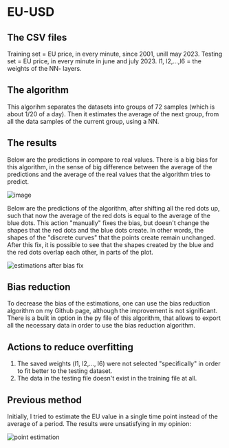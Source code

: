 # EU-USD

## The CSV files

Training set = EU price, in every minute, since 2001, unill may 2023.
Testing set = EU price, in every minute in june and july 2023.
l1, l2,...,l6 = the weights of the NN- layers.

## The algorithm
This algorihm separates the datasets into groups of 72 samples (which is about 1/20 of a day). Then it estimates the average of the next group, from all the data samples of the current group, using a NN.

## The results

Below are the predictions in compare to real values. There is a big bias for this algorithm, in the sense of big difference between the average of the predictions and the average of the real values that the algorithm tries to predict.

![image](https://github.com/omri24/EU-USD/assets/115406253/23f6bf3f-288f-4b61-a64c-f6314c6822b5)

Below are the predictions of the algorithm, after shifting all the red dots up, such that now the average of the red dots is equal to the average of the blue dots.
This action "manually" fixes the bias, but doesn't change the shapes that the red dots and the blue dots create. 
In other words, the shapes of the "discrete curves" that the points create remain unchanged. 
After this fix, it is possible to see that the shapes created by the blue and the red dots overlap each other, in parts of the plot.

![estimations after bias fix](https://github.com/omri24/EU-USD/assets/115406253/2591ee57-a3ca-4a68-954e-b6b87f698193)

## Bias reduction 

To decrease the bias of the estimations, one can use the bias reduction algorithm on my Github page, although the improvement is not significant. 
There is a bulit in option in the py file of this algorithm, that allows to export all the necessary data in order to use the bias reduction algorithm.

## Actions to reduce overfitting

1. The saved weights (l1, l2,..., l6) were not selected "specifically" in order to fit better to the testing dataset.
2. The data in the testing file doesn't exist in the training file at all.

## Previous method

Initially, I tried to estimate the EU value in a single time point instead of the average of a period. The results were unsatisfying in my opinion:
   
![point estimation](https://github.com/omri24/EU-USD/assets/115406253/7e188972-0154-480d-a0b8-545e5d65c27c)
